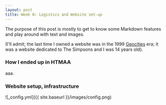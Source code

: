 ```yaml
---
layout: post
title: Week 0: Logistics and Website set-up
---
```


The purpose of this post is mostly to get to know some Markdown features and play around with text and images.

(I'll admit; the last time I owned a website was in the 1999 [Geocities](https://en.wikipedia.org/wiki/Yahoo!_GeoCities) era; it was a website dedicated to The Simpsons and I was 14 years old).

### How I ended up in HTMAA

aaa. 

### Website setup, infrastructure



![_config.yml]({{ site.baseurl }}/images/config.png)
